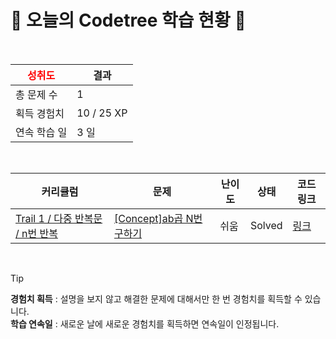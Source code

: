 # 🌲 오늘의 Codetree 학습 현황 🌲

<br />

| <span style="color:red;display:block;text-align:center;"> **성취도**</span> | 결과 |
|---|---|
| 총 문제 수 | 1 |
| 획득 경험치 | 10 / 25 XP |
| 연속 학습 일 | 3 일 |

<br />

|커리큘럼|문제|난이도|상태|코드 링크|
|---|---|---|---|---|
|[Trail 1 / 다중 반복문 / n번 반복](https://www.codetree.ai/trail-info/novice-low/)|[[Concept]ab곱 N번 구하기](https://www.codetree.ai/trails/complete/curated-cards/intro-a-multiple-b-n-times/)|쉬움|Solved|[링크](https://github.com/TalkingPotato90/code-tree-study/blob/main/250208/ab%EA%B3%B1%20N%EB%B2%88%20%EA%B5%AC%ED%95%98%EA%B8%B0/a-multiple-b-n-times.java)|


<br />

> [!TIP]
> **경험치 획득** : 설명을 보지 않고 해결한 문제에 대해서만 한 번 경험치를 획득할 수 있습니다.  
> **학습 연속일** : 새로운 날에 새로운 경험치를 획득하면 연속일이 인정됩니다.

